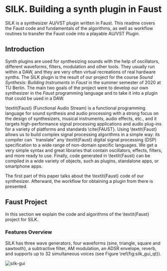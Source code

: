 # SILK. Building a synth plugin in Faust

SILK is a synthesizer AU/VST plugin written in Faust. This readme covers the Faust code and fundamentals of the algorithms, as well as workflow routines to transfer the Faust code into a playable AU/VST Plugin.

## Introduction
Synth plugins are used for synthesizing sounds with the help of oscillators, different waveforms, filters, modulation and other tools. They usually run within a DAW, and they are very often virtual recreations of real hardware synths. The SILK plugin is the result of our project for the course *Sound Synthesis: Building Instruments* in *Faust* in the summer semester of 2020 at TU Berlin. The main two goals of the project were to develop our own synthesizer in the *Faust* programming language and to take it into a plugin that could be used in a DAW.

\textit{Faust} (Functional Audio Stream) is a functional programming language for sound synthesis and audio processing with a strong focus on the design of synthesizers, musical instruments, audio effects, etc., and it targets high-performance signal processing applications and audio plug-ins for a variety of platforms and standards \cite{FAUST}. Using \textit{Faust} allows us to build complex signal processing algorithms in a simple way: its compiler can ``translate" any \textit{Faust} digital signal processing (DSP) specification to a wide range of non-domain specific languages. We get a very simple syntax and great libraries that contain oscillators, effects, filters, and more ready to use. Finally, code generated in \textit{Faust} can be compiled in a wide variety of objects, such as plugins, standalone apps, or smartphone apps.

The first part of this paper talks about the \textit{Faust} code of our synthesizer. Afterward, the workflow for obtaining a plugin from there is presented.

## Faust Project
In this section we explain the code and algorithms of the \textit{Faust} project for SILK.

### Features Overview
SILK has three wave generators, four waveforms (sine, triangle, square and sawtooth), a subtractive filter, AM modulation, an ADSR envelope, reverb, and supports up to 32 simultaneous voices (see Figure \ref{fig:silk_gui_qt}).

![silk-gui]()

